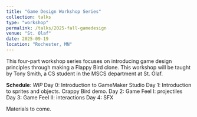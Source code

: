 ```yaml
---
title: "Game Design Workshop Series"
collection: talks
type: "workshop"
permalink: /talks/2025-fall-gamedesign
venue: "St. Olaf"
date: 2025-09-19
location: "Rochester, MN"
---
```


This four-part workshop series focuses on introducing game design principles through making a Flappy Bird clone. This workshop will be taught by Tony Smith, a CS student in the MSCS department at St. Olaf.

**Schedule**: *WIP*
Day 0: Introduction to GameMaker Studio
Day 1: Introduction to sprites and objects. Crappy Bird demo.
Day 2: Game Feel I: projectiles
Day 3: Game Feel II: interactions
Day 4: SFX

Materials to come.